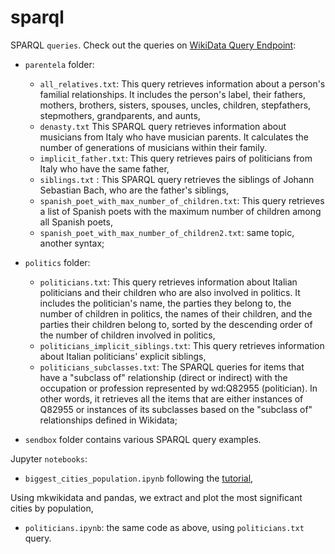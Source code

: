 # sparql

SPARQL `queries`.
Check out the queries on [WikiData Query Endpoint](https://query.wikidata.org/):

- `parentela` folder:

  - `all_relatives.txt`: This query retrieves information about a person's familial relationships. It includes the person's label, their fathers, mothers, brothers, sisters, spouses, uncles, children, stepfathers, stepmothers, grandparents, and aunts,
  - `denasty.txt` This SPARQL query retrieves information about musicians from Italy who have musician parents. It calculates the number of generations of musicians within their family.
  - `implicit_father.txt`: This query retrieves pairs of politicians from Italy who have the same father,
  - `siblings.txt` : This SPARQL query retrieves the siblings of Johann Sebastian Bach, who are the father's siblings,
  - `spanish_poet_with_max_number_of_children.txt`: This query retrieves a list of Spanish poets with the maximum number of children among all Spanish poets,
  - `spanish_poet_with_max_number_of_children2.txt`: same topic, another syntax;

- `politics` folder:

  - `politicians.txt`: This query retrieves information about Italian politicians and their children who are also involved in politics. It includes the politician's name, the parties they belong to, the number of children in politics, the names of their children, and the parties their children belong to, sorted by the descending order of the number of children involved in politics,
  - `politicians_implicit_siblings.txt`: This query retrieves information about Italian politicians' explicit siblings,
  - `politicians_subclasses.txt`: The SPARQL queries for items that have a "subclass of" relationship (direct or indirect) with the occupation or profession represented by wd:Q82955 (politician). In other words, it retrieves all the items that are either instances of Q82955 or instances of its subclasses based on the "subclass of" relationships defined in Wikidata;

- `sendbox` folder contains various SPARQL query examples.

Jupyter `notebooks`:

- `biggest_cities_population.ipynb` following the [tutorial](https://max-coding.medium.com/extract-structured-data-from-wikidata-using-python-and-sparql-query-987c3bff97be),

Using mkwikidata and pandas, we extract and plot the most significant cities by population,

- `politicians.ipynb`: the same code as above, using `politicians.txt` query.
